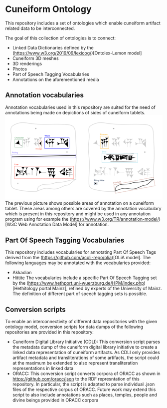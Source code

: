 # Cuneiform Ontology

This repository includes a set of ontologies which enable cuneiform artifact related data to be interconnected.

The goal of this collection of ontologies is to connect:
* Linked Data Dictionaries defined by the (https://www.w3.org/2019/09/lexicog/)[Ontolex-Lemon model] 
* Cuneiform 3D meshes
* 3D renderings
* Photos
* Part of Speech Tagging Vocabularies 
* Annotations on the aforementioned media

## Annotation vocabularies
Annotation vocabularies used in this repository are suited for the need of annotations being made on depictions of sides of cuneiform tablets.
![Possible areas of annotation on a cuneiform tablet](images/annotation_areas.png)
The previous picture shows possible areas of annotation on a cuneiform tablet. These areas among others are covered by the annotation vocabulary which is present in this repository and might be used in any annotation program using for example the (https://www.w3.org/TR/annotation-model/)[W3C Web Annotation Data Model] for annotation.

## Part Of Speech Tagging Vocabularies
This repository includes vocabularies for annotating Part Of Speech Tags derived from the (https://github.com/acoli-repo/olia)[OLiA model].
The following languages may be annotated with the vocabularies provided:
* Akkadian
* Hittite
The vocabularies include a specific Part Of Speech Tagging set by the (https://www.hethport.uni-wuerzburg.de/HPM/index.php)[Hethitology portal Mainz], refined by experts of the University of Mainz.
The definition of different part of speech tagging sets is possible.

## Conversion scripts
To enable an interconnectivity of different data repositories with the given ontology model, conversion scripts for data dumps of the following repositories are provided in this repository:
* Cuneiform Digital Library Initiative (CDLI): This conversion script parses the metadata dump of the cuneiform digital library initiative to create a linked data representation of cuneiform artifacts. As CDLI only provides artifact metadata and transliterations of some artifacts, the script could at the maximum be extended to also represent transliteration representations in linked data
* ORACC: This conversion script converts corpora of ORACC as shown in https://github.com/oracc/json to the RDF represntation of this repository. In particular, the script is adapted to parse individual .json files of the respective corpus of ORACC. Future work may extend this script to also include annotations such as places, temples, people and divine beings provided in ORACC corpora

